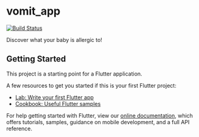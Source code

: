 # vomit_app

[![Build Status](https://travis-ci.com/magrossi/vommit_app.svg?branch=master)](https://travis-ci.com/magrossi/vomit_app)

Discover what your baby is allergic to!

## Getting Started

This project is a starting point for a Flutter application.

A few resources to get you started if this is your first Flutter project:

- [Lab: Write your first Flutter app](https://flutter.dev/docs/get-started/codelab)
- [Cookbook: Useful Flutter samples](https://flutter.dev/docs/cookbook)

For help getting started with Flutter, view our
[online documentation](https://flutter.dev/docs), which offers tutorials,
samples, guidance on mobile development, and a full API reference.
